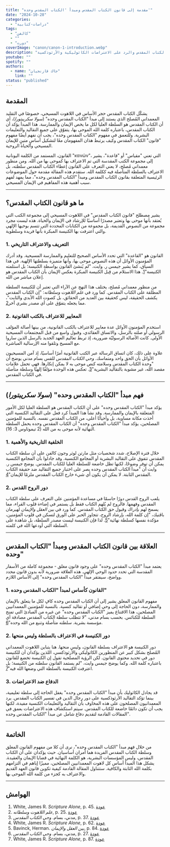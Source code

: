 ```yaml
---
title: "مقدمة إلى قانون الكتاب المقدس ومبدأ 'الكتاب المقدس وحده'"
date: "2024-10-28"
categories:
  - "دراسات-كتابية"
tags:
  - "كالفن"
  - ""
  - "دورت"
coverImage: "canon/canon-1-introduction.webp"
description: "استكشاف شامل لمفهوم قانون الكتاب المقدس وأهمية مبدأ 'الكتاب المقدس وحده' في الإيمان المسيحي المُصلح، مع تناول الدور الحاسم للروح القدس في تأكيد سلطة الكتاب المقدس والرد على الاعتراضات الكاثوليكية والأرثوذكسية."
youtube: ""
spotify: ""
authors:
  - name: "جاك قازنجيان"
    link: ""
status: "published"
---
```


## المقدمة
يشكّل الكتاب المقدس حجر الأساس في اللاهوت المسيحي، خصوصًا في التقليد المعمداني المُصلح الذي يستند إلى مبدأ "الكتاب المقدس وحده" (*سولا سكريبتورا*)، أي أن الكتاب المقدس هو السلطة العليا لكل ما يخص الإيمان والممارسة. هذا المبدأ يؤكد أن الكتاب المقدس، باعتباره كلمة الله الموحى بها، يتفوّق على جميع التقاليد والتعليمات البشرية. وللتعمق في مفهوم "الكتاب المقدس وحده"، يجب أن نفهم أيضًا مفهوم "قانون" الكتاب المقدس وكيف يرتبط هذان المفهومان معًا لتشكيل أساسٍ متينٍ للإيمان المسيحي والحياة الروحية.

القانون، المستمد من الكلمة اليونانية "κανών"، التي تعني "مقياس" أو "قاعدة"، يشير إلى مجموعة الكتب المقدسة التي تم الاعتراف بها كموحى بها من الله. ومن منظور معمداني مُصلح، لا يعني التعرف على القانون إعطاء الكتاب المقدس سلطته، بل الاعتراف بالسلطة المتأصلة فيه ككلمة الله. ستقدم هذه المقالة مقدمة حول الموضوعات الرئيسية المتعلقة بقانون الكتاب المقدس ومبدأ "الكتاب المقدس وحده"، مما يمهد لفهم سبب أهمية هذه المفاهيم في الإيمان المسيحي.

---

## ما هو قانون الكتاب المقدس؟
يشير مصطلح "قانون الكتاب المقدس" في اللاهوت المسيحي إلى مجموعة الكتب التي يُعتقد بأنها موحى بها وتعتبر مصدرًا أساسيًا للإرشاد في الإيمان والحياة. هذه ليست مجرد مجموعة من النصوص القديمة، بل مجموعة من الكتابات المحددة التي تتسم بوحيها الإلهي والتي اعترفت بها الكنيسة المبكرة بأنها فريدة وسلطوية.

### 1. التعريف والاعتراف التاريخي
القانون هو "القاعدة" التي تحدد الأساس الصحيح للتعليم والممارسة المسيحية. وقد أدرك المؤمنون الأوائل أن هذه النصوص موحى بها، وأنها متميزة بسلطتها الإلهية. في هذا السياق، كما يشير جيمس ر. وايت، "لم يُنشئ القانون بواسطة الكنيسة؛ بل استلمته الكنيسة"<span id="ftr1">[1](#fn1)</span>. هذا الاستلام من قِبل الكنيسة المبكرة يعكس الإيمان بأن الكتاب المقدس هو إعلان مباشر من الله.

من منظور معمداني مُصلح، يختلف هذا النهج عن الآراء التي تعتبر أن للكنيسة السلطة المطلقة على الكتاب المقدس. كما ورد في *علم اللاهوت وسلطانه*: "إن الكتاب المقدس يكشف الحقيقة، ليس كحقيقة بين العديد من الحقائق، بل كصوت الله الأبدي والثابت"، مما يجعله يتفوّق على أي مصدر بشري آخر<span id="ftr2">[2](#fn2)</span>.

### 2. المعايير للاعتراف بالكتب القانونية
استخدم المؤمنون الأوائل عدة معايير للاعتراف بالكتب القانونية، من بينها أصالة المؤلف الرسولي أو صلته بالرسل، والاتساق العقائدي، وقبول واسع من قبل المجتمعات المسيحية الأولى. كانت الأصالة الرسوليّة ضرورية، إذ تربط تعاليم العهد الجديد بالرسل الذين ساروا مع المسيح وتلقوا منه الإرسالية المباشرة.

علاوة على ذلك، كان اتساق الرسالة عبر الكتب القانونية أمرًا أساسيًا، إذ آمن المسيحيون الأوائل بأن الحق واحد ومتماسك. *وحي الكتاب المقدس* للقس بسام مدني يوضح أن "وحدة الكتاب المقدس وسلامته كنص موحى به لا يمكن إنكارها. فهي تحمل علامات مقصد الله، غير مشوبة بالتقاليد البشرية"<span id="ftr3">[3](#fn3)</span>. تعكس هذه الوحدة مؤلفًا إلهيًا وسلطة متأصلة في الكتاب المقدس.

---

## فهم مبدأ "الكتاب المقدس وحده" (*سولا سكريبتورا*)
يؤكد مبدأ "الكتاب المقدس وحده" على أن الكتاب المقدس هو السلطة العليا لكل الأمور المتعلقة بالإيمان والممارسة. وقد نشأ هذا المبدأ كرد فعل على التقاليد الكنسية التي أخذت مكانة مساوية، بل وأحيانًا أعلى، من الكتاب المقدس نفسه. بالنسبة للمؤمنين المصلحين، يؤكد مبدأ "الكتاب المقدس وحده" أن الكتاب المقدس وحده يحمل السلطة النهائية لأنه موحى به من الله (2 تيموثاوس 3: 16).

### 1. الخلفية التاريخية والأهمية
خلال فترة الإصلاح، شدد شخصيات مثل مارتن لوثر وجون كالفن على أن سلطة الكتاب المقدس تتفوق على التقاليد البشرية أو المجامع الكنسية. وقد جادلوا بأن المجامع الكنسية يمكن أن توفر وضوحًا، لكنها تظل خاضعة للسلطة العليا للكتاب المقدس. يوضح جيمس ر. وايت أن "مبدأ الكتاب المقدس وحده يصر على اختبار جميع التقاليد ضد حقيقة الكتاب المقدس الثابتة. لا يمكن أن يكون أي شيء خارج الكتاب المقدس ملزمًا للإيمان"<span id="ftr4">[4](#fn4)</span>.

### 2. دور الروح القدس
يلعب الروح القدس دورًا حاسمًا في مساعدة المؤمنين على التعرف على سلطة الكتاب المقدس وفهمها. فالروح لم يُلهم الكتاب فقط بل يستمر في إضاءة قلوب القراء، مما يسمح لهم بإدراك وقبول حق الكتاب المقدس. كما ورد في *بين العقل والإيمان* لهيرمان باڤنيك، "إن كلمة الله، بإرشاد الروح، تتجاوز الحبر على الورق لتسكن في قلوب المؤمنين، مؤكدة نفسها كسلطة نهائية"<span id="ftr5">[5](#fn5)</span>. لذا فإن الكنيسة ليست مصدر السلطة، بل شاهدة على السلطة التي أودعها الله في كلمته.

---

## العلاقة بين قانون الكتاب المقدس ومبدأ "الكتاب المقدس وحده"
يعتمد مبدأ "الكتاب المقدس وحده" على وجود قانون مغلق - مجموعة كاملة من الأسفار المقدسة التي تحدد حدود الوحي الإلهي. هذه العلاقة ضرورية لأنه بدون قانون محدد وواضح، سيفتقر مبدأ "الكتاب المقدس وحده" إلى الأساس اللازم.

### 1. القانون كأساس لمبدأ "الكتاب المقدس وحده"
مفهوم القانون المغلق يشير إلى أن الكتاب المقدس وحده كافٍ لكل ما يتعلق بالإيمان والممارسة، دون الحاجة إلى وحي إضافي أو تقاليد كنسية. بالنسبة للمؤمنين المعمدانيين المصلحين، هذا الاقتناع يميز "الكتاب المقدس وحده" عن غيره من المبادئ التي تمنح السلطة للكنائس. بحسب بسام مدني، "لا تتطلب سلطة الكتاب المقدس مصادقة أي مؤسسة بشرية. سلطته متأصلة وتنبع من الله وحده"<span id="ftr6">[6](#fn6)</span>.

### 2. دور الكنيسة في الاعتراف بالسلطة وليس منحها
دور الكنيسة هو الاعتراف بسلطة القانون، وليس منحها. هنا يتباين اللاهوت المعمداني المُصلح بشكل كبير عن المنظورين الكاثوليكي والأرثوذكسي، اللذين يؤكدان أن للكنيسة دور في تحديد محتوى القانون. لكن الرؤية المصلحية تقول إن الكنيسة تخضع للقانون باعتباره كلمة الله. وكما يوضح جيمس وايت، "لم يستمد القانون سلطته من الكنيسة؛ بل اعترفت الكنيسة بالسلطة التي وضعها الله فيه"<span id="ftr7">[7](#fn7)</span>.

### 3. الدفاع ضد الاعتراضات
قد يجادل الكاثوليك بأن مبدأ "الكتاب المقدس وحده" يغفل الحاجة إلى سلطة تعليمية، بينما تؤكد التقاليد الأرثوذكسية على دور رجال الدين في تفسير الكتاب المقدس. يرد المعمدانيون المصلحون على هذه المخاوف بأن التقاليد والتعليمات الكنسية مفيدة، لكنها يجب أن تكون دائمًا خاضعة للكتاب المقدس. سيتم استكشاف هذه الاعتراضات بعمق في المقالات القادمة لتقديم دفاع شامل عن مبدأ "الكتاب المقدس وحده".

---

## الخاتمة
من خلال فهم مبدأ "الكتاب المقدس وحده"، نرى أن كلا من مفهوم القانون المغلق وسلطة الكتاب المقدس الفريدة هما أمران أساسيان. حيث يؤكدان على أن الكتاب المقدس، وليس المؤسسات البشرية، هو الكلمة النهائية في قضايا الإيمان والعقيدة. يشكل هذا المبدأ أساس كل لاهوت المعمدانيين المصلحين، مميزًا إياهم في التزامهم بكلمة الله الثابتة والكافية. ستتناول المقالة القادمة كيفية تكوين قانون العهد القديم والاعتراف به كجزء من كلمة الله الموحى بها.

---

## الهوامش

1. <span id="fn1">White, James R. *Scripture Alone*, p. 45.</span> [عودة](#ftr1)
2. <span id="fn2">*علم اللاهوت وسلطانه*, p. 25.</span> [عودة](#ftr2)
3. <span id="fn3">مدني، بسام. *وحي الكتاب المقدس*, p. 37.</span> [عودة](#ftr3)
4. <span id="fn4">White, James R. *Scripture Alone*, p. 62.</span> [عودة](#ftr4)
5. <span id="fn5">Bavinck, Herman. *بين العقل والإيمان*, p. 84.</span> [عودة](#ftr5)
6. <span id="fn6">مدني، بسام. *وحي الكتاب المقدس*, p. 27.</span> [عودة](#ftr6)
7. <span id="fn7">White, James R. *Scripture Alone*, p. 87.</span> [عودة](#ftr7)
